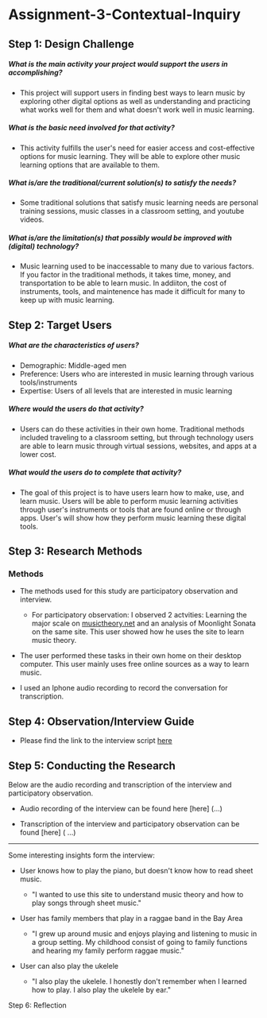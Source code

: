 # Assignment-3-Contextual-Inquiry

## Step 1: Design Challenge

##### What is the main activity your project would support the users in accomplishing?
* This project will support users in finding best ways to learn music by exploring other digital options as well as understanding and practicing what works well for them and what doesn't work well in music learning.

##### What is the basic need involved for that activity?
* This activity fulfills the user's need for easier access and cost-effective options for music learning. They will be able to explore other music learning options that are available to them.

##### What is/are the traditional/current solution(s) to satisfy the needs?
* Some traditional solutions that satisfy music learning needs are personal training sessions, music classes in a classroom setting, and youtube videos. 

##### What is/are the limitation(s) that possibly would be improved with (digital) technology?

* Music learning used to be inaccessable to many due to various factors. If you factor in the traditional methods, it takes time, money, and transportation to be able to learn music. In addiiton, the cost of instruments, tools, and maintenence has made it difficult for many to keep up with music learning. 


## Step 2:  Target Users

##### What are the characteristics of users?
* Demographic: Middle-aged men 
* Preference: Users who are interested in music learning through various tools/instruments
* Expertise: Users of all levels that are interested in music learning 

##### Where would the users do that activity?

* Users can do these activities in their own home. Traditional methods included traveling to a classroom setting, but through technology users are able to learn music through virtual sessions, websites, and apps at a lower cost.


##### What would the users do to complete that activity?

* The goal of this project is to have users learn how to make, use, and learn music. Users will be able to perform music learning activities through user's instruments or tools that are found online or through apps. User's will show how they perform music learning these digital tools.


## Step 3: Research Methods

### Methods
* The methods used for this study are participatory observation and interview. 
  * For participatory observation: I observed 2 actvities: Learning the major scale on [musictheory.net](musictheory.net) and an analysis of Moonlight Sonata on the same site. This user showed how he uses the site to learn music theory.

* The user performed these tasks in their own home on their desktop computer. This user mainly uses free online sources as a way to learn music.

* I used an Iphone audio recording to record the conversation for transcription. 

## Step 4: Observation/Interview Guide

* Please find the link to the interview script [here](https://docs.google.com/document/d/1KryFL1uKlntlG_0kSIA2DTocJg2-fY_7B2TX4fwwDRI/edit?usp=sharing)

## Step 5: Conducting the Research

Below are the audio recording and transcription of the interview and participatory observation.

* Audio recording of the interview can be found here [here] (...)

* Transcription of the interview and participatory observation can be found [here] ( ...)

 

---------------------------------------
Some interesting insights form the interview: 

* User knows how to play the piano, but doesn't know how to read sheet music.
  * "I wanted to use this site to understand music theory and how to play songs through sheet music."

* User has family members that play in a raggae band in the Bay Area
  * "I grew up around music and enjoys playing and listening to music in a group setting. My childhood consist of going to family functions and hearing my family perform raggae music."

* User can also play the ukelele
  * "I also play the ukelele. I honestly don't remember when I learned how to play. I also play the ukelele by ear."


Step 6: Reflection








